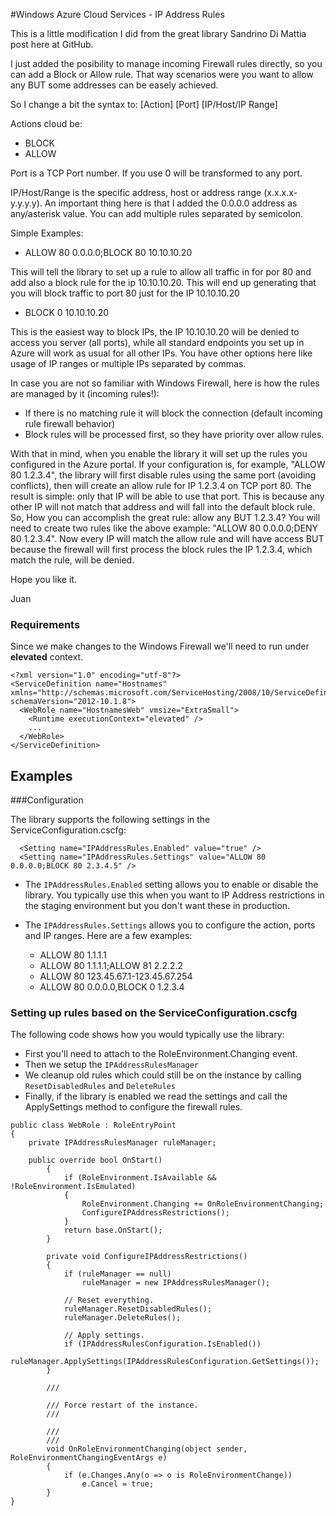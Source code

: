 #Windows Azure Cloud Services - IP Address Rules

This is a little modification I did from the great library Sandrino Di Mattia post here at GitHub.

I just added the posibility to manage incoming Firewall rules directly, so you can add a Block or Allow rule. That way scenarios were you want to allow any BUT some addresses can be easely achieved.

So I change a bit the syntax to: [Action] [Port] [IP/Host/IP Range]

Actions cloud be: 
 - BLOCK
 - ALLOW

Port is a TCP Port number. If you use 0 will be transformed to any port.

IP/Host/Range is the specific address, host or address range (x.x.x.x-y.y.y.y).
An important thing here is that I added the 0.0.0.0 address as any/asterisk value.
You can add multiple rules separated by semicolon.

Simple Examples:

- ALLOW 80 0.0.0.0;BLOCK 80 10.10.10.20

This will tell the library to set up a rule to allow all traffic in for por 80 and add also a block rule for the ip 10.10.10.20. This will end up generating that you will block traffic to port 80 just for the IP 10.10.10.20

- BLOCK 0 10.10.10.20

This is the easiest way to block IPs, the IP 10.10.10.20 will be denied to access you server (all ports), while all standard endpoints you set up in Azure will work as usual for all other IPs. You have other options here like usage of IP ranges or multiple IPs separated by commas.

In case you are not so familiar with Windows Firewall, here is how the rules are managed by it (incoming rules!):

- If there is no matching rule it will block the connection (default incoming rule firewall behavior)
- Block rules will be processed first, so they have priority over allow rules.

With that in mind, when you enable the library it will set up the rules you configured in the Azure portal.
If your configuration is, for example, "ALLOW 80 1.2.3.4", the library will first disable rules using the same port (avoiding conflicts),
then will create an allow rule for IP 1.2.3.4 on TCP port 80. The result is simple: only that IP will be able to use that port. This is because any other IP will not match that address and will fall into the default block rule.
So, How you can accomplish the great rule: allow any BUT 1.2.3.4? You will need to create two rules like the above example: "ALLOW 80 0.0.0.0;DENY 80 1.2.3.4". Now every IP will match the allow rule and will have access BUT because the firewall will first process the block rules the IP 1.2.3.4, which match the rule, will be denied.

Hope you like it.

Juan

### Requirements

Since we make changes to the Windows Firewall we'll need to run under **elevated** context.

    <?xml version="1.0" encoding="utf-8"?>
    <ServiceDefinition name="Hostnames" xmlns="http://schemas.microsoft.com/ServiceHosting/2008/10/ServiceDefinition" schemaVersion="2012-10.1.8">
      <WebRole name="HostnamesWeb" vmsize="ExtraSmall">
        <Runtime executionContext="elevated" />
        ...
      </WebRole>
    </ServiceDefinition>


Examples
- 

###Configuration

The library supports the following settings in the ServiceConfiguration.cscfg:

      <Setting name="IPAddressRules.Enabled" value="true" />
      <Setting name="IPAddressRules.Settings" value="ALLOW 80 0.0.0.0;BLOCK 80 2.3.4.5" />

 - The ``IPAddressRules.Enabled`` setting allows you to enable or disable the library. You typically use this when you want to IP Address restrictions in the staging 
environment but you don't want these in production. 
 - The ``IPAddressRules.Settings`` allows you to configure the action, ports and IP ranges. Here are a few examples:

   - ALLOW 80 1.1.1.1
   - ALLOW 80 1.1.1.1;ALLOW 81 2.2.2.2
   - ALLOW 80 123.45.67.1-123.45.67.254
   - ALLOW 80 0.0.0.0,BLOCK 0 1.2.3.4

### Setting up rules based on the ServiceConfiguration.cscfg

The following code shows how you would typically use the library:

- First you'll need to attach to the RoleEnvironment.Changing event.
- Then we setup the ``IPAddressRulesManager``
- We cleanup old rules which could still be on the instance by calling ``ResetDisabledRules`` and ``DeleteRules``
- Finally, if the library is enabled we read the settings and call the ApplySettings method to configure the firewall rules.

<pre><code>public class WebRole : RoleEntryPoint
{
	private IPAddressRulesManager ruleManager;
	
	public override bool OnStart()
        {
            if (RoleEnvironment.IsAvailable && !RoleEnvironment.IsEmulated)
            {
                RoleEnvironment.Changing += OnRoleEnvironmentChanging;
                ConfigureIPAddressRestrictions();
            }
            return base.OnStart();
        }
        
        private void ConfigureIPAddressRestrictions()
        {
            if (ruleManager == null)
                ruleManager = new IPAddressRulesManager();
                
            // Reset everything.
            ruleManager.ResetDisabledRules();
            ruleManager.DeleteRules();
            
            // Apply settings.
            if (IPAddressRulesConfiguration.IsEnabled())
                ruleManager.ApplySettings(IPAddressRulesConfiguration.GetSettings());
        }
        
        /// <summary>
        /// Force restart of the instance.
        /// </summary>
        /// <param name="sender"></param>
        /// <param name="e"></param>
        void OnRoleEnvironmentChanging(object sender, RoleEnvironmentChangingEventArgs e)
        {
            if (e.Changes.Any(o => o is RoleEnvironmentChange))
                e.Cancel = true;
        }
}
</code></pre>
